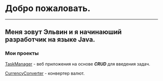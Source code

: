 # Добро пожаловать.
___
Меня зовут Эльвин и я начинаюший разработчик на языке __Java__. 
---
### Мои проекты

[TaskManager](https://github.com/ElvinTM/my-project/blob/master/TaskManager.md) - веб приложения на основе ___CRUD___ для введения задач.

[CurrencyConverter](https://github.com/ElvinTM/my-project/blob/master/CurrencyConverter.md) - конвертер валют.
